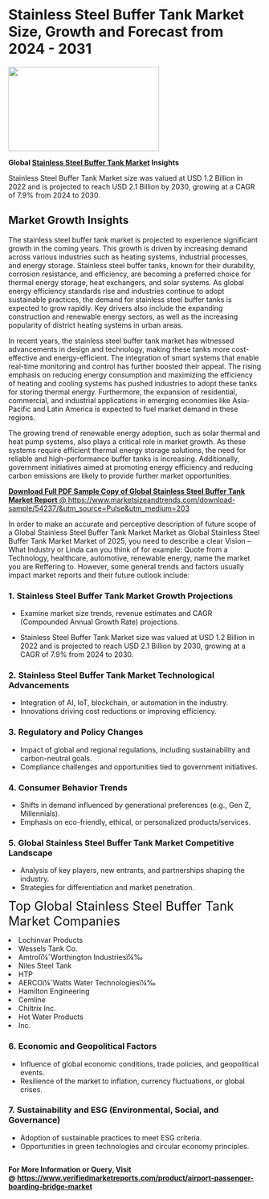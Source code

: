 <H1>Stainless Steel Buffer Tank Market Size, Growth and Forecast from 2024 - 2031</H1><img class="aligncenter size-medium wp-image-584254" src="https://thirdeyenews.in/wp-content/uploads/2024/09/Global-Market-Research-300x168.jpeg" alt="" width="300" height="168" /><p><strong>Global&nbsp;<a href="https://www.marketsizeandtrends.com/download-sample/54237/&amp;utm_source=Pulse&amp;utm_medium=203">Stainless Steel Buffer Tank Market</a> Insights</strong></p><p>Stainless Steel Buffer Tank Market size was valued at USD 1.2 Billion in 2022 and is projected to reach USD 2.1 Billion by 2030, growing at a CAGR of 7.9% from 2024 to 2030.</p><p><h2>Market Growth Insights</h2> <p>The stainless steel buffer tank market is projected to experience significant growth in the coming years. This growth is driven by increasing demand across various industries such as heating systems, industrial processes, and energy storage. Stainless steel buffer tanks, known for their durability, corrosion resistance, and efficiency, are becoming a preferred choice for thermal energy storage, heat exchangers, and solar systems. As global energy efficiency standards rise and industries continue to adopt sustainable practices, the demand for stainless steel buffer tanks is expected to grow rapidly. Key drivers also include the expanding construction and renewable energy sectors, as well as the increasing popularity of district heating systems in urban areas.</p> <p><a href="javascript:void(0);" onclick="window.location.href='sample-link'"></a></p> <p>In recent years, the stainless steel buffer tank market has witnessed advancements in design and technology, making these tanks more cost-effective and energy-efficient. The integration of smart systems that enable real-time monitoring and control has further boosted their appeal. The rising emphasis on reducing energy consumption and maximizing the efficiency of heating and cooling systems has pushed industries to adopt these tanks for storing thermal energy. Furthermore, the expansion of residential, commercial, and industrial applications in emerging economies like Asia-Pacific and Latin America is expected to fuel market demand in these regions.</p> <p>The growing trend of renewable energy adoption, such as solar thermal and heat pump systems, also plays a critical role in market growth. As these systems require efficient thermal energy storage solutions, the need for reliable and high-performance buffer tanks is increasing. Additionally, government initiatives aimed at promoting energy efficiency and reducing carbon emissions are likely to provide further market opportunities.</p> <p><a href="javascript:void(0);" onclick="window.location.href='more-link'"></p><p><span class=""><strong>Download Full PDF Sample Copy of Global Stainless Steel Buffer Tank Market Report</strong> @ <a href="https://www.marketsizeandtrends.com/download-sample/54237/&amp;utm_source=Pulse&amp;utm_medium=203" target="_blank">https://www.marketsizeandtrends.com/download-sample/54237/&amp;utm_source=Pulse&amp;utm_medium=203</a></span></p><p>In order to make an accurate and perceptive description of future scope of a Global&nbsp;Stainless Steel Buffer Tank Market Market as Global&nbsp;Stainless Steel Buffer Tank Market Market of 2025, you need to describe a clear Vision &ndash; What Industry or Linda can you think of for example: Quote from a Technology, healthcare, automotive, renewable energy, name the market you are Reffering to. However, some general trends and factors usually impact market reports and their future outlook include:</p><h3>1.&nbsp;<strong>Stainless Steel Buffer Tank Market Growth Projections</strong></h3><ul><li>Examine market size trends, revenue estimates and CAGR (Compounded Annual Growth Rate) projections.</li><li><p>Stainless Steel Buffer Tank Market size was valued at USD 1.2 Billion in 2022 and is projected to reach USD 2.1 Billion by 2030, growing at a CAGR of 7.9% from 2024 to 2030.</p></li></ul><h3>2.&nbsp;<strong>Stainless Steel Buffer Tank Market Technological Advancements</strong></h3><ul><li>Integration of AI, IoT, blockchain, or automation in the industry.</li><li>Innovations driving cost reductions or improving efficiency.</li></ul><h3>3.&nbsp;<strong>Regulatory and Policy Changes</strong></h3><ul><li>Impact of global and regional regulations, including sustainability and carbon-neutral goals.</li><li>Compliance challenges and opportunities tied to government initiatives.</li></ul><h3>4.&nbsp;<strong>Consumer Behavior Trends</strong></h3><ul><li>Shifts in demand influenced by generational preferences (e.g., Gen Z, Millennials).</li><li>Emphasis on eco-friendly, ethical, or personalized products/services.</li></ul><h3>5.&nbsp;<strong>Global Stainless Steel Buffer Tank Market Competitive Landscape</strong></h3><ul><li>Analysis of key players, new entrants, and partnerships shaping the industry.</li><li>Strategies for differentiation and market penetration.</li></ul><p data-pm-slice="1 1 []"><span style="color: inherit; font-family: inherit; font-size: 25px;">Top Global Stainless Steel Buffer Tank Market Companies</span></p><div class="" data-test-id=""><p><li>Lochinvar Products</li><li> Wessels Tank Co.</li><li> Amtrolï¼ˆWorthington Industriesï¼‰</li><li> Niles Steel Tank</li><li> HTP</li><li> AERCOï¼ˆWatts Water Technologiesï¼‰</li><li> Hamilton Engineering</li><li> Cemline</li><li> Chiltrix Inc.</li><li> Hot Water Products</li><li> Inc.</li></p></div><h3>6.&nbsp;<strong>Economic and Geopolitical Factors</strong></h3><ul><li>Influence of global economic conditions, trade policies, and geopolitical events.</li><li>Resilience of the market to inflation, currency fluctuations, or global crises.</li></ul><h3>7.&nbsp;<strong>Sustainability and ESG (Environmental, Social, and Governance)</strong></h3><ul><li>Adoption of sustainable practices to meet ESG criteria.</li><li>Opportunities in green technologies and circular economy principles.</li></ul><h2><strong style="font-size: 14px;">For More Information or Query, Visit @&nbsp;</strong><a style="background-color: #ffffff; font-size: 14px;" href="https://www.marketsizeandtrends.com/report/stainless-steel-buffer-tank-market/" target="_blank">https://www.verifiedmarketreports.com/product/airport-passenger-boarding-bridge-market</a></h2>
